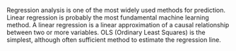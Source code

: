 Regression analysis is one of the most widely used methods for prediction. Linear regression is probably the most fundamental machine learning method. A linear regression is a linear approximation of a causal relationship between two or more variables. OLS (Ordinary Least Squares) is the simplest, although often sufficient method to estimate the regression line.
